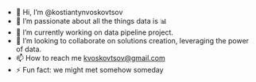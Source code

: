 - 👋 Hi, I’m @kostiantynvoskovtsov
- 👀 I’m passionate about all the things data is 📊
- 🌱 I’m currently working on data pipeline project.
- 💞️ I’m looking to collaborate on solutions creation, leveraging the power of data.
- 📫 How to reach me kvoskovtsov@gmail.com
- ⚡ Fun fact: we might met somehow someday 

<!---
kostiantynvoskovtsov/kostiantynvoskovtsov is a ✨ special ✨ repository because its `README.md` (this file) appears on your GitHub profile.
You can click the Preview link to take a look at your changes.
--->
